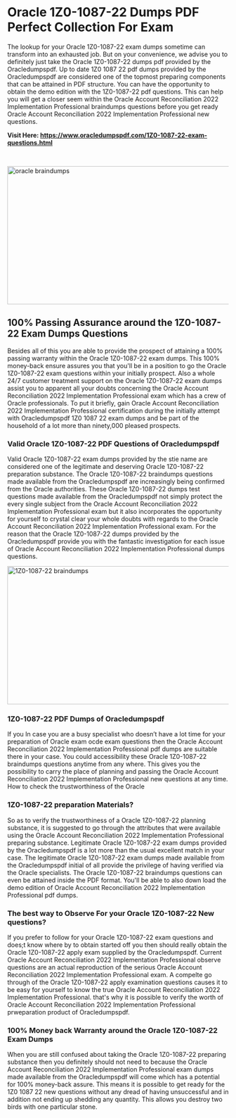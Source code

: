 <h1>Oracle 1Z0-1087-22 Dumps PDF Perfect Collection For Exam</h1>
<p>The lookup for your Oracle 1Z0-1087-22 exam dumps sometime can transform into an exhausted job. But on your convenience, we advise you to definitely just take the Oracle 1Z0-1087-22 dumps pdf provided by the Oracledumpspdf. Up to date 1Z0 1087 22 pdf dumps provided by the Oracledumpspdf are considered one of the topmost preparing components that can be attained in PDF structure. You can have the opportunity to obtain the demo edition with the 1Z0-1087-22 pdf questions. This can help you will get a closer seem within the Oracle Account Reconciliation 2022 Implementation Professional braindumps questions before you get ready Oracle Account Reconciliation 2022 Implementation Professional new questions.</p>
<p><strong>Visit Here: <a href="https://www.oracledumpspdf.com/1Z0-1087-22-exam-questions.html">https://www.oracledumpspdf.com/1Z0-1087-22-exam-questions.html</a></strong></p>
<p>&nbsp;</p>
<p><span style="font-weight: 400;"><img style="display: block; margin-left: auto; margin-right: auto;" src="https://i.ibb.co/RCKYBmz/digital-marketing-Made-with-Poster-My-Wall.jpg" alt="oracle braindumps" width="850" height="314" /></span></p>
<h2><strong>100% Passing Assurance around the 1Z0-1087-22 Exam Dumps Questions</strong></h2>
<p>Besides all of this you are able to provide the prospect of attaining a 100% passing warranty within the Oracle 1Z0-1087-22 exam dumps. This 100% money-back ensure assures you that you'll be in a position to go the Oracle 1Z0-1087-22 exam questions within your initially prospect. Also a whole 24/7 customer treatment support on the Oracle 1Z0-1087-22 exam dumps assist you to apparent all your doubts concerning the Oracle Account Reconciliation 2022 Implementation Professional exam which has a crew of Oracle professionals. To put it briefly, gain Oracle Account Reconciliation 2022 Implementation Professional certification during the initially attempt with Oracledumpspdf 1Z0 1087 22 exam dumps and be part of the household of a lot more than ninety,000 pleased prospects.</p>
<h3><strong>Valid Oracle 1Z0-1087-22 PDF Questions of Oracledumpspdf</strong></h3>
<p>Valid Oracle 1Z0-1087-22 exam dumps provided by the stie name are considered one of the legitimate and deserving Oracle 1Z0-1087-22 preparation substance. The Oracle 1Z0-1087-22 braindumps questions made available from the Oracledumpspdf are increasingly being confirmed from the Oracle authorities. These Oracle 1Z0-1087-22 dumps test questions made available from the Oracledumpspdf not simply protect the every single subject from the Oracle Account Reconciliation 2022 Implementation Professional exam but it also incorporates the opportunity for yourself to crystal clear your whole doubts with regards to the Oracle Account Reconciliation 2022 Implementation Professional exam. For the reason that the Oracle 1Z0-1087-22 dumps provided by the Oracledumpspdf provide you with the fantastic investigation for each issue of Oracle Account Reconciliation 2022 Implementation Professional dumps questions.</p>
<p><a href="https://www.oracledumpspdf.com/1Z0-1087-22-exam-questions.html"><span style="font-weight: 400;"><img style="display: block; margin-left: auto; margin-right: auto;" src="https://i.ibb.co/zfVYYs0/Digital-Marketing-Agency-Made-with-Poster-My-Wall-1.jpg" alt="1Z0-1087-22 braindumps" width="850" height="314" /></span></a></p>
<h3><strong>1Z0-1087-22 PDF Dumps of Oracledumpspdf</strong></h3>
<p>If you In case you are a busy specialist who doesn&rsquo;t have a lot time for your preparation of Oracle exam ocde exam questions then the Oracle Account Reconciliation 2022 Implementation Professional pdf dumps are suitable there in your case. You could accessibility these Oracle 1Z0-1087-22 braindumps questions anytime from any where. This gives you the possibility to carry the place of planning and passing the Oracle Account Reconciliation 2022 Implementation Professional new questions at any time.<br />How to check the trustworthiness of the Oracle</p>
<h3>1Z0-1087-22 preparation Materials?</h3>
<p>So as to verify the trustworthiness of a Oracle 1Z0-1087-22 planning substance, it is suggested to go through the attributes that were available using the Oracle Account Reconciliation 2022 Implementation Professional preparing substance. Legitimate Oracle 1Z0-1087-22 exam dumps provided by the Oracledumpspdf is a lot more than the usual excellent match in your case. The legitimate Oracle 1Z0-1087-22 exam dumps made available from the Oracledumpspdf initial of all provide the privilege of having verified via the Oracle specialists. The Oracle 1Z0-1087-22 braindumps questions can even be attained inside the PDF format. You'll be able to also down load the demo edition of Oracle Account Reconciliation 2022 Implementation Professional pdf dumps.</p>
<h3>The best way to Observe For your Oracle 1Z0-1087-22 New questions?</h3>
<p>If you prefer to follow for your Oracle 1Z0-1087-22 exam questions and does;t know where by to obtain started off you then should really obtain the Oracle 1Z0-1087-22 apply exam supplied by the Oracledumpspdf. Current Oracle Account Reconciliation 2022 Implementation Professional observe questions are an actual reproduction of the serious Oracle Account Reconciliation 2022 Implementation Professional exam. A compelte go through of the Oracle 1Z0-1087-22 apply examination questions causes it to be easy for yourself to know the true Oracle Account Reconciliation 2022 Implementation Professional. that's why it is possible to verify the worth of Oracle Account Reconciliation 2022 Implementation Professional prweparation product of Oracledumpspdf.</p>
<h3><strong>100% Money back Warranty around the Oracle 1Z0-1087-22 Exam Dumps</strong></h3>
<p>When you are still confused about taking the Oracle 1Z0-1087-22 preparing substance then you definitely should not need to because the Oracle Account Reconciliation 2022 Implementation Professional exam dumps made available from the Oracledumpspdf will come which has a potential for 100% money-back assure. This means it is possible to get ready for the 1Z0 1087 22 new questions without any dread of having unsuccessful and in addition not ending up shedding any quantity. This allows you destroy two birds with one particular stone.</p>
